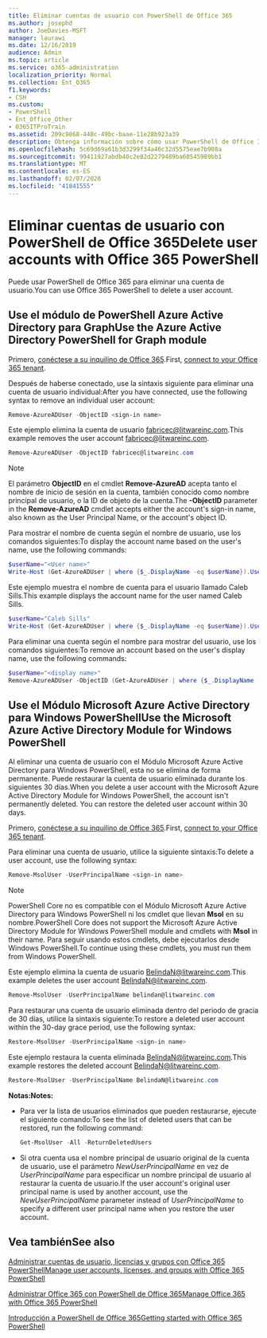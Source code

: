 ```yaml
---
title: Eliminar cuentas de usuario con PowerShell de Office 365
ms.author: josephd
author: JoeDavies-MSFT
manager: laurawi
ms.date: 12/16/2019
audience: Admin
ms.topic: article
ms.service: o365-administration
localization_priority: Normal
ms.collection: Ent_O365
f1.keywords:
- CSH
ms.custom:
- PowerShell
- Ent_Office_Other
- O365ITProTrain
ms.assetid: 209c9868-448c-49bc-baae-11e28b923a39
description: Obtenga información sobre cómo usar PowerShell de Office 365 para eliminar cuentas de usuario de Office 365.
ms.openlocfilehash: 5c69d69a61b3d3299f34a46c32d5575eae7b908a
ms.sourcegitcommit: 99411927abdb40c2e82d2279489ba60545989bb1
ms.translationtype: MT
ms.contentlocale: es-ES
ms.lasthandoff: 02/07/2020
ms.locfileid: "41841555"
---
```

# <a name="delete-user-accounts-with-office-365-powershell"></a><span data-ttu-id="38a1b-103">Eliminar cuentas de usuario con PowerShell de Office 365</span><span class="sxs-lookup"><span data-stu-id="38a1b-103">Delete user accounts with Office 365 PowerShell</span></span>

<span data-ttu-id="38a1b-104">Puede usar PowerShell de Office 365 para eliminar una cuenta de usuario.</span><span class="sxs-lookup"><span data-stu-id="38a1b-104">You can use Office 365 PowerShell to delete a user account.</span></span>
   
## <a name="use-the-azure-active-directory-powershell-for-graph-module"></a><span data-ttu-id="38a1b-105">Use el módulo de PowerShell Azure Active Directory para Graph</span><span class="sxs-lookup"><span data-stu-id="38a1b-105">Use the Azure Active Directory PowerShell for Graph module</span></span>

<span data-ttu-id="38a1b-106">Primero, [conéctese a su inquilino de Office 365](connect-to-office-365-powershell.md#connect-with-the-azure-active-directory-powershell-for-graph-module).</span><span class="sxs-lookup"><span data-stu-id="38a1b-106">First, [connect to your Office 365 tenant](connect-to-office-365-powershell.md#connect-with-the-azure-active-directory-powershell-for-graph-module).</span></span>

<span data-ttu-id="38a1b-107">Después de haberse conectado, use la sintaxis siguiente para eliminar una cuenta de usuario individual:</span><span class="sxs-lookup"><span data-stu-id="38a1b-107">After you have connected, use the following syntax to remove an individual user account:</span></span>
  
```powershell
Remove-AzureADUser -ObjectID <sign-in name>
```

<span data-ttu-id="38a1b-108">Este ejemplo elimina la cuenta de usuario fabricec@litwareinc.com.</span><span class="sxs-lookup"><span data-stu-id="38a1b-108">This example removes the user account fabricec@litwareinc.com.</span></span>
  
```powershell
Remove-AzureADUser -ObjectID fabricec@litwareinc.com
```

> [!NOTE]
> <span data-ttu-id="38a1b-109">El parámetro **ObjectID** en el cmdlet **Remove-AzureAD** acepta tanto el nombre de inicio de sesión en la cuenta, también conocido como nombre principal de usuario, o la ID de objeto de la cuenta.</span><span class="sxs-lookup"><span data-stu-id="38a1b-109">The **-ObjectID** parameter in the **Remove-AzureAD** cmdlet accepts either the account's sign-in name, also known as the User Principal Name, or the account's object ID.</span></span>
  
<span data-ttu-id="38a1b-110">Para mostrar el nombre de cuenta según el nombre de usuario, use los comandos siguientes:</span><span class="sxs-lookup"><span data-stu-id="38a1b-110">To display the account name based on the user's name, use the following commands:</span></span>
  
```powershell
$userName="<User name>"
Write-Host (Get-AzureADUser | where {$_.DisplayName -eq $userName}).UserPrincipalName
```

<span data-ttu-id="38a1b-111">Este ejemplo muestra el nombre de cuenta para el usuario llamado Caleb Sills.</span><span class="sxs-lookup"><span data-stu-id="38a1b-111">This example displays the account name for the user named Caleb Sills.</span></span>
  
```powershell
$userName="Caleb Sills"
Write-Host (Get-AzureADUser | where {$_.DisplayName -eq $userName}).UserPrincipalName
```

<span data-ttu-id="38a1b-112">Para eliminar una cuenta según el nombre para mostrar del usuario, use los comandos siguientes:</span><span class="sxs-lookup"><span data-stu-id="38a1b-112">To remove an account based on the user's display name, use the following commands:</span></span>
  
```powershell
$userName="<display name>"
Remove-AzureADUser -ObjectID (Get-AzureADUser | where {$_.DisplayName -eq $userName}).UserPrincipalName
```

## <a name="use-the-microsoft-azure-active-directory-module-for-windows-powershell"></a><span data-ttu-id="38a1b-113">Use el Módulo Microsoft Azure Active Directory para Windows PowerShell</span><span class="sxs-lookup"><span data-stu-id="38a1b-113">Use the Microsoft Azure Active Directory Module for Windows PowerShell</span></span>

<span data-ttu-id="38a1b-p101">Al eliminar una cuenta de usuario con el Módulo Microsoft Azure Active Directory para Windows PowerShell, esta no se elimina de forma permanente. Puede restaurar la cuenta de usuario eliminada durante los siguientes 30 días.</span><span class="sxs-lookup"><span data-stu-id="38a1b-p101">When you delete a user account with the Microsoft Azure Active Directory Module for Windows PowerShell, the account isn't permanently deleted. You can restore the deleted user account within 30 days.</span></span>

<span data-ttu-id="38a1b-116">Primero, [conéctese a su inquilino de Office 365](connect-to-office-365-powershell.md#connect-with-the-microsoft-azure-active-directory-module-for-windows-powershell).</span><span class="sxs-lookup"><span data-stu-id="38a1b-116">First, [connect to your Office 365 tenant](connect-to-office-365-powershell.md#connect-with-the-microsoft-azure-active-directory-module-for-windows-powershell).</span></span>

<span data-ttu-id="38a1b-117">Para eliminar una cuenta de usuario, utilice la siguiente sintaxis:</span><span class="sxs-lookup"><span data-stu-id="38a1b-117">To delete a user account, use the following syntax:</span></span>
  
```powershell
Remove-MsolUser -UserPrincipalName <sign-in name>
```

>[!Note]
><span data-ttu-id="38a1b-118">PowerShell Core no es compatible con el Módulo Microsoft Azure Active Directory para Windows PowerShell ni los cmdlet que llevan **Msol** en su nombre.</span><span class="sxs-lookup"><span data-stu-id="38a1b-118">PowerShell Core does not support the Microsoft Azure Active Directory Module for Windows PowerShell module and cmdlets with **Msol** in their name.</span></span> <span data-ttu-id="38a1b-119">Para seguir usando estos cmdlets, debe ejecutarlos desde Windows PowerShell.</span><span class="sxs-lookup"><span data-stu-id="38a1b-119">To continue using these cmdlets, you must run them from Windows PowerShell.</span></span>
>

<span data-ttu-id="38a1b-120">Este ejemplo elimina la cuenta de usuario BelindaN@litwareinc.com.</span><span class="sxs-lookup"><span data-stu-id="38a1b-120">This example deletes the user account BelindaN@litwareinc.com.</span></span>
  
```powershell
Remove-MsolUser -UserPrincipalName belindan@litwareinc.com
```

<span data-ttu-id="38a1b-121">Para restaurar una cuenta de usuario eliminada dentro del periodo de gracia de 30 días, utilice la sintaxis siguiente:</span><span class="sxs-lookup"><span data-stu-id="38a1b-121">To restore a deleted user account within the 30-day grace period, use the following syntax:</span></span>
  
```powershell
Restore-MsolUser -UserPrincipalName <sign-in name>
```

<span data-ttu-id="38a1b-122">Este ejemplo restaura la cuenta eliminada BelindaN@litwareinc.com.</span><span class="sxs-lookup"><span data-stu-id="38a1b-122">This example restores the deleted account BelindaN@litwareinc.com.</span></span>
  
```powershell
Restore-MsolUser -UserPrincipalName BelindaN@litwareinc.com
```

 <span data-ttu-id="38a1b-123">**Notas:**</span><span class="sxs-lookup"><span data-stu-id="38a1b-123">**Notes:**</span></span>
  
- <span data-ttu-id="38a1b-124">Para ver la lista de usuarios eliminados que pueden restaurarse, ejecute el siguiente comando:</span><span class="sxs-lookup"><span data-stu-id="38a1b-124">To see the list of deleted users that can be restored, run the following command:</span></span>
    
  ```powershell
  Get-MsolUser -All -ReturnDeletedUsers
  ```

- <span data-ttu-id="38a1b-125">Si otra cuenta usa el nombre principal de usuario original de la cuenta de usuario, use el parámetro _NewUserPrincipalName_ en vez de _UserPrincipalName_ para especificar un nombre principal de usuario al restaurar la cuenta de usuario.</span><span class="sxs-lookup"><span data-stu-id="38a1b-125">If the user account's original user principal name is used by another account, use the _NewUserPrincipalName_ parameter instead of _UserPrincipalName_ to specify a different user principal name when you restore the user account.</span></span>


## <a name="see-also"></a><span data-ttu-id="38a1b-126">Vea también</span><span class="sxs-lookup"><span data-stu-id="38a1b-126">See also</span></span>

[<span data-ttu-id="38a1b-127">Administrar cuentas de usuario, licencias y grupos con Office 365 PowerShell</span><span class="sxs-lookup"><span data-stu-id="38a1b-127">Manage user accounts, licenses, and groups with Office 365 PowerShell</span></span>](manage-user-accounts-and-licenses-with-office-365-powershell.md)
  
[<span data-ttu-id="38a1b-128">Administrar Office 365 con PowerShell de Office 365</span><span class="sxs-lookup"><span data-stu-id="38a1b-128">Manage Office 365 with Office 365 PowerShell</span></span>](manage-office-365-with-office-365-powershell.md)
  
[<span data-ttu-id="38a1b-129">Introducción a PowerShell de Office 365</span><span class="sxs-lookup"><span data-stu-id="38a1b-129">Getting started with Office 365 PowerShell</span></span>](getting-started-with-office-365-powershell.md)
